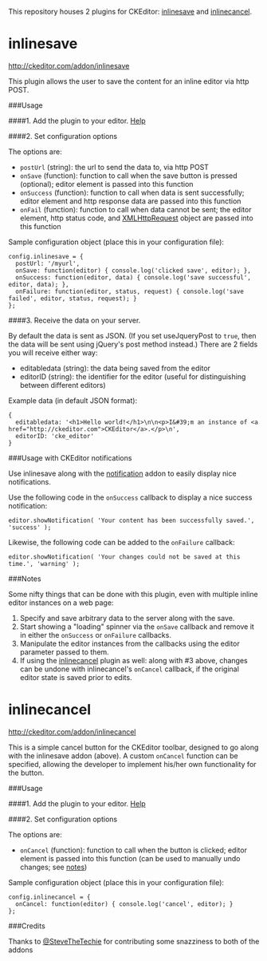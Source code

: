 This repository houses 2 plugins for CKEditor: [inlinesave](#inlinesave) and [inlinecancel](#inlinecancel).

inlinesave
==========

http://ckeditor.com/addon/inlinesave

This plugin allows the user to save the content for an inline editor via http POST.

###Usage

####1. Add the plugin to your editor. [Help](http://docs.ckeditor.com/#!/guide/dev_plugins)

####2. Set configuration options

The options are:
- `postUrl` (string): the url to send the data to, via http POST
- `onSave` (function): function to call when the save button is pressed (optional); editor element is passed into this function
- `onSuccess` (function): function to call when data is sent successfully; editor element and http response data are passed into this function
- `onFail` (function): function to call when data cannot be sent; the editor element, http status code, and [XMLHttpRequest](https://developer.mozilla.org/en-US/docs/Web/API/XMLHttpRequest) object are passed into this function

Sample configuration object (place this in your configuration file):

    config.inlinesave = {
      postUrl: '/myurl',
      onSave: function(editor) { console.log('clicked save', editor); },
      onSuccess: function(editor, data) { console.log('save successful', editor, data); },
      onFailure: function(editor, status, request) { console.log('save failed', editor, status, request); }
    };

####3. Receive the data on your server.

By default the data is sent as JSON. (If you set useJqueryPost to `true`, then the data will be sent using jQuery's post method instead.) There are 2 fields you will receive either way:

- editabledata (string): the data being saved from the editor
- editorID (string): the identifier for the editor (useful for distinguishing between different editors)

Example data (in default JSON format):

    {
      editabledata: '<h1>Hello world!</h1>\n\n<p>I&#39;m an instance of <a href="http://ckeditor.com">CKEditor</a>.</p>\n',
      editorID: 'cke_editor'
    }

###Usage with CKEditor notifications

Use inlinesave along with the [notification](http://ckeditor.com/addon/notification) addon to easily display nice notifications.

Use the following code in the `onSuccess` callback to display a nice success notification:

    editor.showNotification( 'Your content has been successfully saved.', 'success' );

Likewise, the following code can be added to the `onFailure` callback:

    editor.showNotification( 'Your changes could not be saved at this time.', 'warning' );

###Notes

Some nifty things that can be done with this plugin, even with multiple inline editor instances on a web page:

1. Specify and save arbitrary data to the server along with the save.
2.  Start showing a "loading" spinner via the `onSave` callback and remove it in either the `onSuccess` or `onFailure` callbacks.
3. Manipulate the editor instances from the callbacks using the editor parameter passed to them.
4. If using the [inlinecancel](#inlinecancel) plugin as well: along with #3 above, changes can be undone with inlinecancel's `onCancel` callback, if the original editor state is saved prior to edits.

inlinecancel
==========

http://ckeditor.com/addon/inlinecancel

This is a simple cancel button for the CKEditor toolbar, designed to go along with the inlinesave addon (above). A custom `onCancel` function can be specified, allowing the developer to implement his/her own functionality for the button.

###Usage

####1. Add the plugin to your editor. [Help](http://docs.ckeditor.com/#!/guide/dev_plugins)

####2. Set configuration options

The options are:
- `onCancel` (function): function to call when the button is clicked; editor element is passed into this function (can be used to manually undo changes; see [notes](#notes))

Sample configuration object (place this in your configuration file):

    config.inlinecancel = {
      onCancel: function(editor) { console.log('cancel', editor); }
    };

###Credits

Thanks to [@SteveTheTechie](https://github.com/SteveTheTechie) for contributing some snazziness to both of the addons
